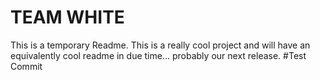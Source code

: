 # TEAM WHITE

This is a temporary Readme. This is a really cool project and will have an equivalently cool readme in due time... probably our next release.
#Test Commit
